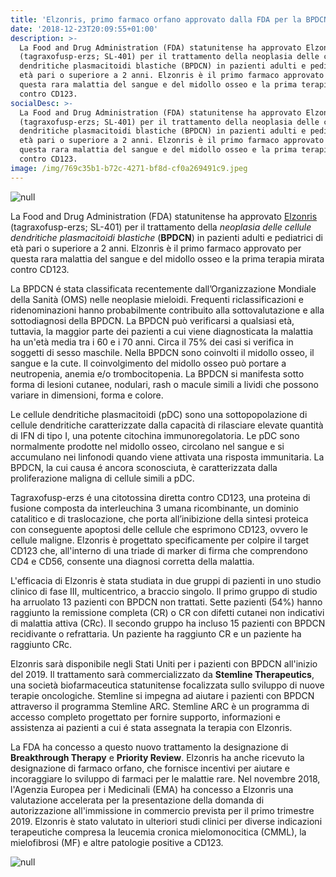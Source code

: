 ```yaml
---
title: 'Elzonris, primo farmaco orfano approvato dalla FDA per la BPDCN'
date: '2018-12-23T20:09:55+01:00'
description: >-
  La Food and Drug Administration (FDA) statunitense ha approvato Elzonris
  (tagraxofusp-erzs; SL-401) per il trattamento della neoplasia delle cellule
  dendritiche plasmacitoidi blastiche (BPDCN) in pazienti adulti e pediatrici di
  età pari o superiore a 2 anni. Elzonris è il primo farmaco approvato per
  questa rara malattia del sangue e del midollo osseo e la prima terapia mirata
  contro CD123.
socialDesc: >-
  La Food and Drug Administration (FDA) statunitense ha approvato Elzonris
  (tagraxofusp-erzs; SL-401) per il trattamento della neoplasia delle cellule
  dendritiche plasmacitoidi blastiche (BPDCN) in pazienti adulti e pediatrici di
  età pari o superiore a 2 anni. Elzonris è il primo farmaco approvato per
  questa rara malattia del sangue e del midollo osseo e la prima terapia mirata
  contro CD123.
image: /img/769c35b1-b72c-4271-bf8d-cf0a269491c9.jpeg
---
```

![null](/img/769c35b1-b72c-4271-bf8d-cf0a269491c9.jpeg)

La Food and Drug Administration (FDA) statunitense ha approvato [Elzonris](https://www.fda.gov/NewsEvents/Newsroom/PressAnnouncements/ucm629020.htm) (tagraxofusp-erzs; SL-401) per il trattamento della _neoplasia delle cellule dendritiche plasmacitoidi blastiche_ (**BPDCN**) in pazienti adulti e pediatrici di età pari o superiore a 2 anni. Elzonris è il primo farmaco approvato per questa rara malattia del sangue e del midollo osseo e la prima terapia mirata contro CD123.

La BPDCN é stata classificata recentemente dall’Organizzazione Mondiale della Sanità (OMS) nelle neoplasie mieloidi. Frequenti riclassificazioni e ridenominazioni hanno probabilmente contribuito alla sottovalutazione e alla sottodiagnosi della BPDCN. La BPDCN può verificarsi a qualsiasi età, tuttavia, la maggior parte dei pazienti a cui viene diagnosticata la malattia ha un'età media tra i 60 e i 70 anni. Circa il 75% dei casi si verifica in soggetti di sesso maschile. Nella BPDCN sono coinvolti il midollo osseo, il sangue e la cute. Il coinvolgimento del midollo osseo può portare a neutropenia, anemia e/o trombocitopenia. La BPDCN si manifesta sotto forma di lesioni cutanee, nodulari, rash o macule simili a lividi che possono variare in dimensioni, forma e colore.

Le cellule dendritiche plasmacitoidi (pDC) sono una sottopopolazione di cellule dendritiche caratterizzate dalla capacità di rilasciare elevate quantità di IFN di tipo I, una potente citochina immunoregolatoria. Le pDC sono normalmente prodotte nel midollo osseo, circolano nel sangue e si accumulano nei linfonodi quando viene attivata una risposta immunitaria. La BPDCN, la cui causa é ancora sconosciuta, è caratterizzata dalla proliferazione maligna di cellule simili a pDC.

Tagraxofusp-erzs é una citotossina diretta contro CD123, una proteina di fusione composta da interleuchina 3 umana ricombinante, un dominio catalitico e di traslocazione, che porta all’inibizione della sintesi proteica con conseguente apoptosi delle cellule che esprimono CD123, ovvero le cellule maligne. Elzonris è progettato specificamente per colpire il target CD123 che, all'interno di una triade di marker di firma che comprendono CD4 e CD56, consente una diagnosi corretta della malattia.

L'efficacia di Elzonris è stata studiata in due gruppi di pazienti in uno studio clinico di fase III, multicentrico, a braccio singolo. Il primo gruppo di studio ha arruolato 13 pazienti con BPDCN non trattati. Sette pazienti (54%) hanno raggiunto la remissione completa (CR) o CR con difetti cutanei non indicativi di malattia attiva (CRc). Il secondo gruppo ha incluso 15 pazienti con BPDCN recidivante o refrattaria. Un paziente ha raggiunto CR e un paziente ha raggiunto CRc.

Elzonris sarà disponibile negli Stati Uniti per i pazienti con BPDCN all'inizio del 2019. Il trattamento sarà commercializzato da **Stemline Therapeutics**, una società biofarmaceutica statunitense focalizzata sullo sviluppo di nuove terapie oncologiche. Stemline si impegna ad aiutare i pazienti con BPDCN attraverso il programma Stemline ARC. Stemline ARC è un programma di accesso completo progettato per fornire supporto, informazioni e assistenza ai pazienti a cui é stata assegnata la terapia con Elzonris.

La FDA ha concesso a questo nuovo trattamento la designazione di **Breakthrough Therapy** e **Priority Review**. Elzonris ha anche ricevuto la designazione di farmaco orfano, che fornisce incentivi per aiutare e incoraggiare lo sviluppo di farmaci per le malattie rare. Nel novembre 2018, l'Agenzia Europea per i Medicinali (EMA) ha concesso a Elzonris una valutazione accelerata per la presentazione della domanda di autorizzazione all'immissione in commercio prevista per il primo trimestre 2019. Elzonris è stato valutato in ulteriori studi clinici per diverse indicazioni terapeutiche compresa la leucemia cronica mielomonocitica (CMML), la mielofibrosi (MF) e altre patologie positive a CD123.

![null](/img/b9f63af7-e9f6-4580-9536-6c0fa37a94be.jpeg)
